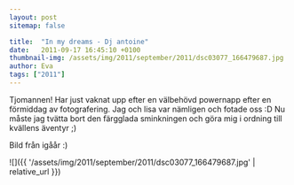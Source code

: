 ```yaml
---
layout: post
sitemap: false

title:  "In my dreams - Dj antoine"
date:   2011-09-17 16:45:10 +0100
thumbnail-img: /assets/img/2011/september/2011/dsc03077_166479687.jpg
author: Eva
tags: ["2011"]
---
```


Tjomannen! Har just vaknat upp efter en välbehövd powernapp efter en förmiddag av fotografering. Jag och lisa var nämligen och fotade oss :D Nu måste jag tvätta bort den färgglada sminkningen och göra mig i ordning till kvällens äventyr ;)












Bild från igåår :)

![]({{ '/assets/img/2011/september/2011/dsc03077_166479687.jpg'  | relative_url }})

